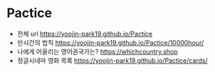 # Pactice
* 전체 url https://yoojin-park19.github.io/Pactice
* 만시간의 법칙 https://yoojin-park19.github.io/Pactice/10000hour/
* 나에게 어울리는 영어권국가는? https://whichcountry.shop
* 정글시네마 영화 목록 https://yoojin-park19.github.io/Pactice/cards/
